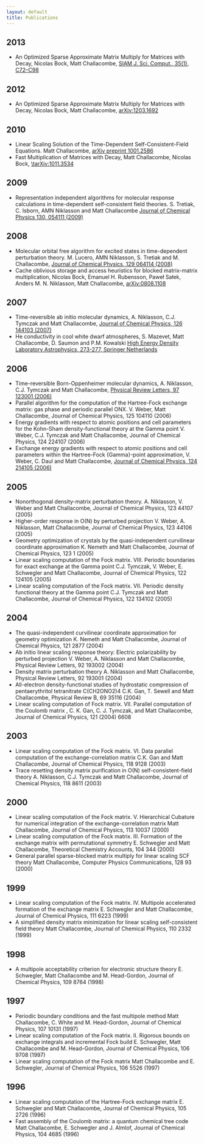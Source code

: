 ```yaml
---
layout: default
title: Publications
---
```


2013
----

-   An Optimized Sparse Approximate Matrix Multiply for Matrices with Decay, Nicolas Bock, Matt Challacombe, [SIAM J. Sci. Comput., 35(1), C72–C98](http://dx.doi.org/10.1137/120870761)

2012
----

-   An Optimized Sparse Approximate Matrix Multiply for Matrices with Decay, Nicolas Bock, Matt Challacombe, [arXiv:1203.1692](http://arxiv.org/abs/1203.1692)

2010
----

-   Linear Scaling Solution of the Time-Dependent Self-Consistent-Field Equations. Matt Challacombe, [arXiv preprint 1001.2586](http://arxiv.org/abs/1001.2586)
-   Fast Multiplication of Matrices with Decay, Matt Challacombe, Nicolas Bock, [\\tarXiv:1011.3534](http://arxiv.org/abs/1011.3534)

2009
----

-   Representation independent algorithms for molecular response calculations in time-dependent self-consistent field theories. S. Tretiak, C. Isborn, AMN Niklasson and Matt Challacombe [Journal of Chemical Physics 130, 054111 (2009)](http://dx.doi.org/10.1063/1.3068658)

2008
----

-   Molecular orbital free algorithm for excited states in time-dependent perturbation theory. M. Lucero, AMN Niklasson, S. Tretiak and M. Challacombe, [Journal of Chemical Physics, 129 064114 (2008)](http://dx.doi.org/10.1063/1.2965535)
-   Cache oblivious storage and access heuristics for blocked matrix-matrix multiplication, Nicolas Bock, Emanuel H. Rubensson, Paweł Sałek, Anders M. N. Niklasson, Matt Challacombe, [arXiv:0808.1108](http://arxiv.org/abs/0808.1108)

2007
----

-   Time-reversible ab initio molecular dynamics, A. Niklasson, C.J. Tymczak and Matt Challacombe, [Journal of Chemical Physics, 126 144103 (2007)](http://dx.doi.org/10.1063/1.2715556)
-   He conductivity in cool white dwarf atmospheres, S. Mazevet, Matt Challacombe, D. Saumon and P.M. Kowalski [High Energy Density Laboratory Astrophysics, 273-277, Springer Netherlands](http://dx.doi.org/10.1007/978-1-4020-6055-7_50)

2006
----

-   Time-reversible Born-Oppenheimer molecular dynamics, A. Niklasson, C.J. Tymczak and Matt Challacombe, [Physical Review Letters, 97 123001 (2006)](http://link.aps.org/doi/10.1103/PhysRevLett.97.123001)
-   Parallel algorithm for the computation of the Hartree-Fock exchange matrix: gas phase and periodic parallel ONX. V. Weber, Matt Challacombe, Journal of Chemical Physics, 125 104110 (2006)
-   Energy gradients with respect to atomic positions and cell parameters for the Kohn-Sham density-functional theory at the Gamma point V. Weber, C.J. Tymczak and Matt Challacombe, Journal of Chemical Physics, 124 224107 (2006)
-   Exchange energy gradients with respect to atomic positions and cell parameters within the Hartree-Fock {Gamma}-point approximation, V. Weber, C. Daul and Matt Challacombe, [Journal of Chemical Physics, 124 214105 (2006)](http://dx.doi.org/10.1063/1.2207625)

2005
----

-   Nonorthogonal density-matrix perturbation theory. A. Niklasson, V. Weber and Matt Challacombe, Journal of Chemical Physics, 123 44107 (2005)
-   Higher-order response in O(N) by perturbed projection V. Weber, A. Niklasson, Matt Challacombe, Journal of Chemical Physics, 123 44106 (2005)
-   Geometry optimization of crystals by the quasi-independent curvilinear coordinate approximation K. Nemeth and Matt Challacombe, Journal of Chemical Physics, 123 1 (2005)
-   Linear scaling computation of the Fock matrix. VIII. Periodic boundaries for exact exchange at the Gamma point C.J. Tymczak, V. Weber, E. Schwegler and Matt Challacombe, Journal of Chemical Physics, 122 124105 (2005)
-   Linear scaling computation of the Fock matrix. VII. Periodic density functional theory at the Gamma point C.J. Tymczak and Matt Challacombe, Journal of Chemical Physics, 122 134102 (2005)

2004
----

-   The quasi-independent curvilinear coordinate approximation for geometry optimization K. Nemeth and Matt Challacombe, Journal of Chemical Physics, 121 2877 (2004)
-   Ab initio linear scaling response theory: Electric polarizability by perturbed projection V. Weber, A. Niklasson and Matt Challacombe, Physical Review Letters, 92 193002 (2004)
-   Density matrix perturbation theory A. Niklasson and Matt Challacombe, Physical Review Letters, 92 193001 (2004)
-   All-electron density-functional studies of hydrostatic compression of pentaerythritol tetranitrate C(CH2ONO2)4 C.K. Gan, T. Sewell and Matt Challacombe, Physical Review B, 69 35116 (2004)
-   Linear scaling computation of Fock matrix. VII. Parallel computation of the Coulomb matrix , C. K. Gan, C. J. Tymczak, and Matt Challacombe, Journal of Chemical Physics, 121 (2004) 6608

2003
----

-   Linear scaling computation of the Fock matrix. VI. Data parallel computation of the exchange-correlation matrix C.K. Gan and Matt Challacombe, Journal of Chemical Physics, 118 9128 (2003)
-   Trace resetting density matrix purification in O(N) self-consistent-field theory A. Niklasson, C.J. Tymczak and Matt Challacombe, Journal of Chemical Physics, 118 8611 (2003)

2000
----

-   Linear scaling computation of the Fock matrix. V. Hierarchical Cubature for numerical integration of the exchange-correlation matrix Matt Challacombe, Journal of Chemical Physics, 113 10037 (2000)
-   Linear scaling computation of the Fock matrix. III. Formation of the exchange matrix with permutational symmetry E. Schwegler and Matt Challacombe, Theoretical Chemistry Accounts, 104 344 (2000)
-   General parallel sparse-blocked matrix multiply for linear scaling SCF theory Matt Challacombe, Computer Physics Communications, 128 93 (2000)

1999
----

-   Linear scaling computation of the Fock matrix. IV. Multipole accelerated formation of the exchange matrix E. Schwegler and Matt Challacombe, Journal of Chemical Physics, 111 6223 (1999)
-   A simplified density matrix minimization for linear scaling self-consistent field theory Matt Challacombe, Journal of Chemical Physics, 110 2332 (1999)

1998
----

-   A multipole acceptability criterion for electronic structure theory E. Schwegler, Matt Challacombe and M. Head-Gordon, Journal of Chemical Physics, 109 8764 (1998)

1997
----

-   Periodic boundary conditions and the fast multipole method Matt Challacombe, C. White and M. Head-Gordon, Journal of Chemical Physics, 107 10131 (1997)
-   Linear scaling computation of the Fock matrix. II. Rigorous bounds on exchange integrals and incremental Fock build E. Schwegler, Matt Challacombe and M. Head-Gordon, Journal of Chemical Physics, 106 9708 (1997)
-   Linear scaling computation of the Fock matrix Matt Challacombe and E. Schwegler, Journal of Chemical Physics, 106 5526 (1997)

1996
----

-   Linear scaling computation of the Hartree-Fock exchange matrix E. Schwegler and Matt Challacombe, Journal of Chemical Physics, 105 2726 (1996)
-   Fast assembly of the Coulomb matrix: a quantum chemical tree code Matt Challacombe, E. Schwegler and J. Almlof, Journal of Chemical Physics, 104 4685 (1996)

